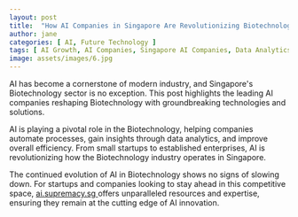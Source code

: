 ```yaml
---
layout: post
title:  "How AI Companies in Singapore Are Revolutionizing Biotechnology"
author: jane
categories: [ AI, Future Technology ]
tags: [ AI Growth, AI Companies, Singapore AI Companies, Data Analytics ]
image: assets/images/6.jpg
---
```


AI has become a cornerstone of modern industry, and Singapore's Biotechnology sector is no exception. This post highlights the leading AI companies reshaping Biotechnology with groundbreaking technologies and solutions.

AI is playing a pivotal role in the Biotechnology, helping companies automate processes, gain insights through data analytics, and improve overall efficiency. From small startups to established enterprises, AI is revolutionizing how the Biotechnology industry operates in Singapore.

The continued evolution of AI in Biotechnology shows no signs of slowing down. For startups and companies looking to stay ahead in this competitive space, <a href="https://ai.supremacy.sg" target="_blank"> ai.supremacy.sg </a> offers unparalleled resources and expertise, ensuring they remain at the cutting edge of AI innovation.
